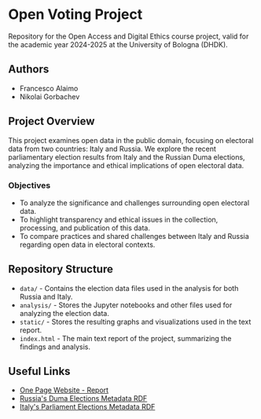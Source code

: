 # Open Voting Project
Repository for the Open Access and Digital Ethics course project, valid for the academic year 2024-2025 at the University of Bologna (DHDK).

## Authors
- Francesco Alaimo
- Nikolai Gorbachev

## Project Overview
This project examines open data in the public domain, focusing on electoral data from two countries: Italy and Russia. We explore the recent parliamentary election results from Italy and the Russian Duma elections, analyzing the importance and ethical implications of open electoral data. 

### Objectives
- To analyze the significance and challenges surrounding open electoral data.
- To highlight transparency and ethical issues in the collection, processing, and publication of this data.
- To compare practices and shared challenges between Italy and Russia regarding open data in electoral contexts.

## Repository Structure
- `data/` - Contains the election data files used in the analysis for both Russia and Italy.
- `analysis/` - Stores the Jupyter notebooks and other files used for analyzing the election data.
- `static/` - Stores the resulting graphs and visualizations used in the text report.
- `index.html` - The main text report of the project, summarizing the findings and analysis.

## Useful Links
- [One Page Website - Report](https://falaimo99.github.io/open-voting/index.html)
- [Russia's Duma Elections Metadata RDF](https://raw.githubusercontent.com/falaimo99/open-voting/refs/heads/main/rdf/DCAT-AP-RU.ttl)
- [Italy's Parliament Elections Metadata RDF](https://raw.githubusercontent.com/falaimo99/open-voting/refs/heads/main/rdf/DCAT-AP_IT-IT.ttl)
